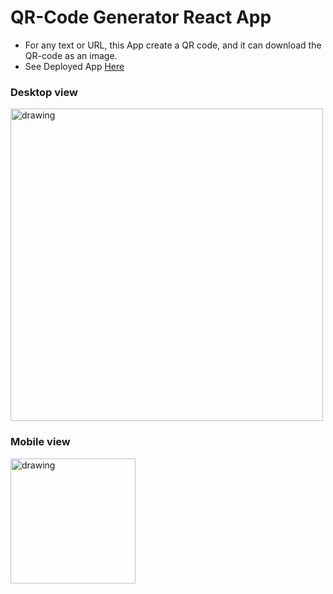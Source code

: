 # QR-Code Generator React App 

- For any text or URL, this App create a QR code, and it can download the QR-code as an image.
-  See Deployed App <a href="https://qr-code.microengineer.in/" target="_blank">Here</a>
<p align="center">
  <h3>Desktop view</h3>
  <img src="https://user-images.githubusercontent.com/61626411/200184363-cd91523e-aecd-4d5f-a60f-cd3b3727d755.png" alt="drawing" width="500" />
</p>

<p align="center">
  <h3>Mobile view</h3>
  <img src="https://user-images.githubusercontent.com/61626411/200184588-0d357ca5-3fd8-48ac-94d7-67a43044fb83.png" alt="drawing" width="200"/>
</p>

